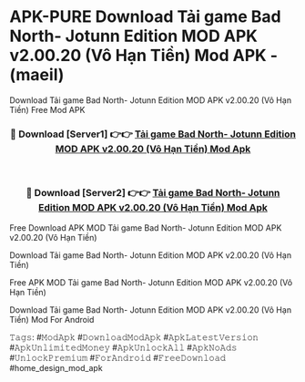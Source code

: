 # APK-PURE Download Tải game Bad North- Jotunn Edition MOD APK v2.00.20 (Vô Hạn Tiền) Mod APK - (maeil)
Download Tải game Bad North- Jotunn Edition MOD APK v2.00.20 (Vô Hạn Tiền) Free Mod APK

<div align="center">
<h3>🔴 Download [Server1] 👉👉 <a href="https://apk-comot.site?title=Tải_game_Bad_North-_Jotunn_Edition_MOD_APK_v2.00.20_(Vô_Hạn_Tiền)">Tải game Bad North- Jotunn Edition MOD APK v2.00.20 (Vô Hạn Tiền) Mod Apk</a></h3><br>

<h3>🔴 Download [Server2] 👉👉 <a href="https://apk-comot.site?title=Tải_game_Bad_North-_Jotunn_Edition_MOD_APK_v2.00.20_(Vô_Hạn_Tiền)">Tải game Bad North- Jotunn Edition MOD APK v2.00.20 (Vô Hạn Tiền) Mod Apk</a></h3>
</div>


Free Download APK MOD Tải game Bad North- Jotunn Edition MOD APK v2.00.20 (Vô Hạn Tiền)

Download Tải game Bad North- Jotunn Edition MOD APK v2.00.20 (Vô Hạn Tiền) 

Free APK MOD Tải game Bad North- Jotunn Edition MOD APK v2.00.20 (Vô Hạn Tiền) 

Download Tải game Bad North- Jotunn Edition MOD APK v2.00.20 (Vô Hạn Tiền) Mod For Android

𝚃𝚊𝚐𝚜: #𝙼𝚘𝚍𝙰𝚙𝚔 #𝙳𝚘𝚠𝚗𝚕𝚘𝚊𝚍𝙼𝚘𝚍𝙰𝚙𝚔 #𝙰𝚙𝚔𝙻𝚊𝚝𝚎𝚜𝚝𝚅𝚎𝚛𝚜𝚒𝚘𝚗 #𝙰𝚙𝚔𝚄𝚗𝚕𝚒𝚖𝚒𝚝𝚎𝚍𝙼𝚘𝚗𝚎𝚢 #𝙰𝚙𝚔𝚄𝚗𝚕𝚘𝚌𝚔𝙰𝚕𝚕 #𝙰𝚙𝚔𝙽𝚘𝙰𝚍𝚜 #𝚄𝚗𝚕𝚘𝚌𝚔𝙿𝚛𝚎𝚖𝚒𝚞𝚖 #𝙵𝚘𝚛𝙰𝚗𝚍𝚛𝚘𝚒𝚍 #𝙵𝚛𝚎𝚎𝙳𝚘𝚠𝚗𝚕𝚘𝚊𝚍 #home_design_mod_apk